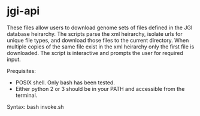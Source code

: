 # jgi-api
These files allow users to download genome sets of files defined in the JGI database heirarchy. The scripts parse the xml heirarchy, isolate urls for unique file types, and download those files to the current directory. When multiple copies of the same file exist in the xml heirarchy only the first file is downloaded. The script is interactive and prompts the user for required input. 

Prequisites: 
  - POSIX shell. Only bash has been tested. 
  - Either python 2 or 3 should be in your PATH and accessible from the terminal. 

Syntax: 
bash invoke.sh 
